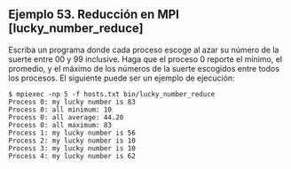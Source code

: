 ## Ejemplo 53. Reducción en MPI [lucky_number_reduce]
Escriba un programa donde cada proceso escoge al azar su número de la suerte entre 00 y 99 inclusive. Haga que el proceso 0 reporte el mínimo, el promedio, y el máximo de los números de la suerte escogidos entre todos los procesos. El siguiente puede ser un ejemplo de ejecución:

    $ mpiexec -np 5 -f hosts.txt bin/lucky_number_reduce
    Process 0: my lucky number is 83
    Process 0: all minimum: 10
    Process 0: all average: 44.20
    Process 0: all maximum: 83
    Process 1: my lucky number is 56
    Process 2: my lucky number is 10
    Process 3: my lucky number is 10
    Process 4: my lucky number is 62
